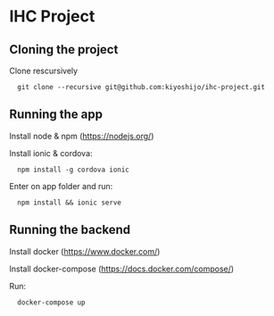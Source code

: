 # IHC Project

## Cloning the project

Clone rescursively

```
  git clone --recursive git@github.com:kiyoshijo/ihc-project.git
```

## Running the app

Install node & npm (https://nodejs.org/)

Install ionic & cordova:

```
  npm install -g cordova ionic
```

Enter on app folder and run:

```
  npm install && ionic serve
```

## Running the backend

Install docker (https://www.docker.com/)

Install docker-compose (https://docs.docker.com/compose/)

Run:

```
  docker-compose up
```
